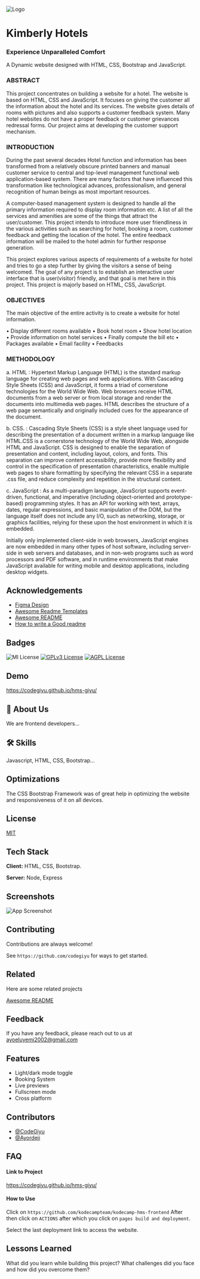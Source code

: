 
![Logo](https://github.com/Ayordeji/HMS-Ayordeji/blob/main/img/ExperienceUnparalleledComfort..png?raw=true)

# Kimberly Hotels
### Experience Unparalleled Comfort

A Dynamic website designed with HTML, CSS, Bootstrap and JavaScript.

### ABSTRACT

This project concentrates on building a website for a hotel. The website is based on HTML, CSS and JavaScript. It focuses on giving the customer all the information about the hotel and its services. The website gives details of rooms with pictures and also supports a customer feedback system. Many hotel websites do not have a proper feedback or customer grievances redressal forms. Our project aims at developing the customer support mechanism.

### INTRODUCTION

During the past several decades Hotel function and information has been transformed from a relatively obscure printed banners and manual customer service to central and top-level management functional web application-based system. There are many factors that have influenced this transformation like technological advances, professionalism, and general recognition of human beings as most important resources.

A computer-based management system is designed to handle all the primary information required to display room information etc. A list of all the services and amenities are some of the things that attract the user/customer. This project intends to introduce more user friendliness in the various activities such as searching for hotel, booking a room, customer feedback and getting the location of the hotel. The entire feedback information will be mailed to the hotel admin for further response generation.

This project explores various aspects of requirements of a website for hotel and tries to go a step further by giving the visitors a sense of being welcomed. The goal of any project is to establish an interactive user interface that is user(visitor) friendly, and that goal is met here in this project. This project is majorly based on HTML, CSS, JavaScript.

### OBJECTIVES

The main objective of the entire activity is to create a website for hotel information.

• Display different rooms available
• Book hotel room
• Show hotel location
• Provide information on hotel services
• Finally compute the bill etc
• Packages available
• Email facility
• Feedbacks

### METHODOLOGY

a. HTML :
Hypertext Markup Language (HTML) is the standard markup language for creating web pages and web applications. With Cascading Style Sheets (CSS) and JavaScript, it forms a triad of cornerstone technologies for the World Wide Web. Web browsers receive HTML documents from a web server or from local storage and render the documents into multimedia web pages. HTML describes the structure of a web page semantically and originally included cues for the appearance of the document.

b. CSS. :
Cascading Style Sheets (CSS) is a style sheet language used for describing the presentation of a document written in a markup language like HTML.CSS is a cornerstone technology of the World Wide Web, alongside HTML and JavaScript. CSS is designed to enable the separation of presentation and content, including layout, colors, and fonts. This separation can improve content accessibility, provide more flexibility and control in the specification of presentation characteristics, enable multiple web pages to share formatting by specifying the relevant CSS in a separate .css file, and reduce complexity and repetition in the structural content.

c. JavaScript :
As a multi-paradigm language, JavaScript supports event-driven, functional, and imperative (including object-oriented and prototype-based) programming styles. It has an API for working with text, arrays, dates, regular expressions, and basic manipulation of the DOM, but the language itself does not include any I/O, such as networking, storage, or graphics facilities, relying for these upon the host environment in which it is embedded.

Initially only implemented client-side in web browsers, JavaScript engines are now embedded in many other types of host software, including server-side in web servers and databases, and in non-web programs such as word processors and PDF software, and in runtime environments that make JavaScript available for writing mobile and desktop applications, including desktop widgets.
## Acknowledgements

 - [Figma Design](https://www.figma.com/file/mpD0pZz2tDQQ17zij1ym3Z/KodeCamp-HMS-team-Workspace?node-id=617%3A402)
- [Awesome Readme Templates](https://awesomeopensource.com/project/elangosundar/awesome-README-templates)
 - [Awesome README](https://github.com/matiassingers/awesome-readme)
 - [How to write a Good readme](https://bulldogjob.com/news/449-how-to-write-a-good-readme-for-your-github-project)
 
## Badges
![MI License](https://img.shields.io/twitter/url?style=social&url=https%3A%2F%2Fayordeji.github.io%2FJo-Jean%2F)
[![GPLv3 License](https://img.shields.io/badge/License-GPL%20v3-yellow.svg)](https://opensource.org/licenses/)
[![AGPL License](https://img.shields.io/badge/license-AGPL-blue.svg)](http://www.gnu.org/licenses/agpl-3.0)

## Demo
https://codegiyu.github.io/hms-giyu/
## 🚀 About Us
We are frontend developers...


## 🛠 Skills
Javascript, HTML, CSS, Bootstrap...


## Optimizations

The CSS Bootstrap Framework was of great help in optimizing the website and responsiveness of it on all devices.
## License

[MIT](https://choosealicense.com/licenses/mit/)


## Tech Stack

**Client:** HTML, CSS, Bootstrap.

**Server:** Node, Express


## Screenshots

![App Screenshot](https://github.com/Ayordeji/HMS-Ayordeji/blob/main/img/screencapture-codegiyu-github-io-hms-giyu-2022-07-05-13_45_50.png?raw=true)

## Contributing

Contributions are always welcome!

See `https://github.com/codegiyu` for ways to get started.


## Related

Here are some related projects

[Awesome README](https://github.com/matiassingers/awesome-readme)


## Feedback

If you have any feedback, please reach out to us at ayoeluyemi2002@gmail.com


## Features

- Light/dark mode toggle
- Booking System
- Live previews
- Fullscreen mode
- Cross platform


## Contributors

- [@CodeGiyu](https://github.com/codegiyu)
- [@Ayordeji](https://github.com/Ayordeji)


## FAQ

#### Link to Project

https://codegiyu.github.io/hms-giyu/

#### How to Use

Click on `https://github.com/kodecampteam/kodecamp-hms-frontend`
After then click on `ACTIONS` after which you click on `pages build and deployment`.

Select the last deployment link to access the website.


## Lessons Learned

What did you learn while building this project? What challenges did you face and how did you overcome them?

